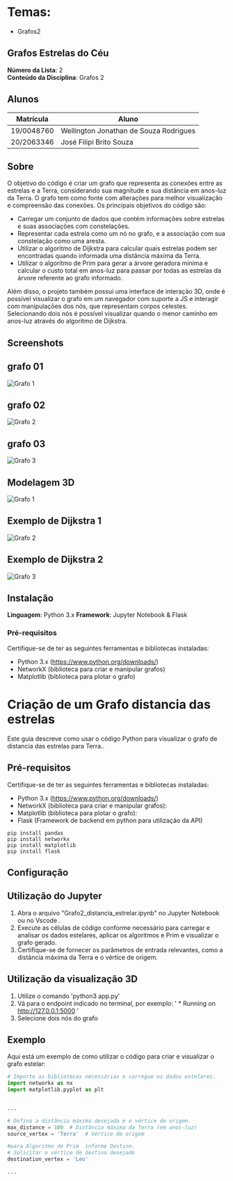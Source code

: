 # Temas:
 - Grafos2
 
## Grafos Estrelas do Céu

**Número da Lista**: 2<br>
**Conteúdo da Disciplina**: Grafos 2<br>

## Alunos
| Matrícula | Aluno                            |
| ---       | ---                              |
| 19/0048760 | Wellington Jonathan de Souza Rodrigues |
| 20/2063346  | José Filipi Brito Souza |

## Sobre
O objetivo do código é criar um grafo que representa as conexões entre as estrelas e a Terra, considerando sua magnitude e sua distância em anos-luz da Terra. O grafo tem como fonte com alterações para melhor visualização e compreensão das conexões. Os principais objetivos do código são:

- Carregar um conjunto de dados que contém informações sobre estrelas e suas associações com constelações.
- Representar cada estrela como um nó no grafo, e a associação com sua constelação como uma aresta.
- Utilizar o algoritmo de Dijkstra para calcular quais estrelas podem ser encontradas quando informada uma distância máxima da Terra.
- Utilizar o algoritmo de Prim para gerar a árvore geradora mínima e calcular o custo total em anos-luz para passar por todas as estrelas da árvore referente ao grafo informado.

Além disso, o projeto também possui uma interface de interação 3D, onde é possível visualizar o grafo em um navegador com suporte a JS e interagir com manipulações dos nós, que representam corpos celestes. Selecionando dois nós é possível visualizar quando o menor caminho em anos-luz através do algoritmo de Dijkstra.
## Screenshots

## grafo 01

![Grafo 1](./assert/grafo1.png)
  
## grafo 02
![Grafo 2](./assert/grafo2.png)

## grafo 03
![Grafo 3](./assert/grafo3.png)

## Modelagem 3D

![Grafo 1](./assert/imagem2.png)
  
## Exemplo de Dijkstra 1
![Grafo 2](./assert/imagem1.png)

## Exemplo de Dijkstra 2
![Grafo 3](./assert/imagem3.png)


## Instalação
**Linguagem**: Python 3.x
**Framework**: Jupyter Notebook & Flask 

### Pré-requisitos
Certifique-se de ter as seguintes ferramentas e bibliotecas instaladas:

- Python 3.x (https://www.python.org/downloads/)
- NetworkX (biblioteca para criar e manipular grafos)
- Matplotlib (biblioteca para plotar o grafo)




# Criação de um Grafo distancia das estrelas

Este guia descreve como usar o código Python para  visualizar o grafo de distancia das estrelas para Terra..

## Pré-requisitos

Certifique-se de ter as seguintes ferramentas e bibliotecas instaladas:

- Python 3.x (https://www.python.org/downloads/)
- NetworkX (biblioteca para criar e manipular grafos): 
- Matplotlib (biblioteca para plotar o grafo): 
- Flask (Framework de backend em python para utilização da API)

```
pip install pandas
pip install networkx
pip install matplotlib
pip install flask

```

## Configuração

## Utilização do Jupyter
1. Abra o arquivo "Grafo2_distancia_estrelar.ipynb" no Jupyter Notebook ou no Vscode .
2. Execute as células de código conforme necessário para carregar e analisar os dados estelares, aplicar os algoritmos  e Prim e visualizar o grafo gerado.
3. Certifique-se de fornecer os parâmetros de entrada relevantes, como a distância máxima da Terra e o vértice de origem.

## Utilização da visualização 3D
1. Utilize o comando 'python3 app.py'
2. Vá para o endpoint indicado no terminal, por exemplo: ' * Running on http://127.0.0.1:5000 '
3. Selecione dois nós do grafo

## Exemplo
Aqui está um exemplo de como utilizar o código para criar e visualizar o grafo estelar:

```python
# Importe as bibliotecas necessárias e carregue os dados estelares.
import networkx as nx
import matplotlib.pyplot as plt


...

# Defina a distância máxima desejada e o vértice de origem.
max_distance = 100  # Distância máxima da Terra (em anos-luz)
source_vertex = 'Terra'  # Vértice de origem

#para Algoritmo de Prim  informe Destino.
# Solicitar o vértice de destino desejado
destination_vertex = 'Leo'

...


```
